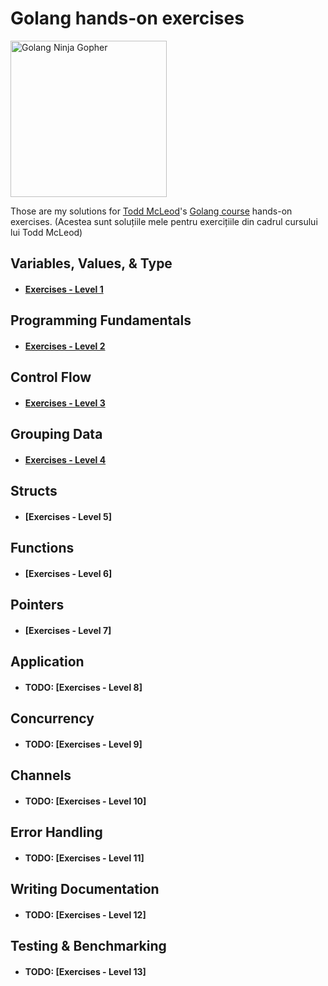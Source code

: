 # Golang hands-on exercises
<img src="https://juststickers.in/wp-content/uploads/2019/01/gopher-ninja.png" alt="Golang Ninja Gopher" width="250"/>

Those are my solutions for [Todd McLeod](https://twitter.com/todd_mcleod?lang=bg)'s [Golang course](https://www.udemy.com/course/learn-how-to-code/) hands-on exercises.
(Acestea sunt soluțiile mele pentru exercițiile din cadrul cursului lui Todd McLeod)


## Variables, Values, & Type
* #### [Exercises - Level 1](https://github.com/sandu-dahnovici/gocourse/tree/main/Exercises%20-%20Ninja%20Level%201) 

## Programming Fundamentals
* #### [Exercises - Level 2](https://github.com/sandu-dahnovici/gocourse/tree/main/Exercises%20-%20Ninja%20Level%202)
## Control Flow
* ####  [Exercises - Level 3](https://github.com/sandu-dahnovici/gocourse/tree/main/Exercises%20-%20Ninja%20Level%203)
## Grouping Data
* ####  [Exercises - Level 4](https://github.com/sandu-dahnovici/gocourse/tree/main/Exercises%20-%20Ninja%20Level%204)
## Structs
* ####  [Exercises - Level 5]
## Functions
* ####  [Exercises - Level 6]
## Pointers
* ####  [Exercises - Level 7]
## Application
* #### **TODO:** [Exercises - Level 8]
## Concurrency
* #### **TODO:** [Exercises - Level 9]
## Channels
* #### **TODO:** [Exercises - Level 10]
## Error Handling
* #### **TODO:** [Exercises - Level 11]
## Writing Documentation
* #### **TODO:** [Exercises - Level 12]
## Testing & Benchmarking
* #### **TODO:** [Exercises - Level 13]
